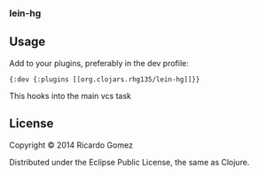 ### lein-hg

## Usage

Add to your plugins, preferably in the dev profile:

	{:dev {:plugins [[org.clojars.rhg135/lein-hg]]}}

This hooks into the main vcs task

## License

Copyright © 2014 Ricardo Gomez

Distributed under the Eclipse Public License, the same as Clojure.
